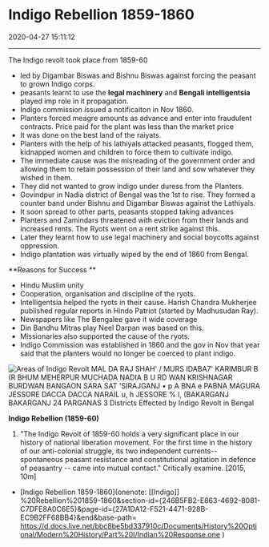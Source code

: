 # Indigo Rebellion 1859-1860
2020-04-27 15:11:12

---

The Indigo revolt took place from 1859-60
-   led by Digambar Biswas and Bishnu Biswas against forcing the peasant to grown Indigo corps.
-   peasants learnt to use the  **legal machinery** and **Bengali intelligentsia** played imp role in it propagation.
-   Indigo commission issued a notificaiton in Nov 1860.
-   Planters forced meagre amounts as advance and enter into fraudulent contracts. Price paid for the plant was less than the market price
-   It was done on the best land of the raiyats.
-   Planters with the help of his lathiyals attacked peasants, flogged them, kidnapped women and children to force them to cultivate indigo.
-   The immediate cause was the misreading of the government order and allowing them to retain possession of their land and sow whatever they wished in them.
-   They did not wanted to grow indigo under duress from the Planters.
-   Govindpur in Nadia district of Bengal was the 1st to rise. They formed a counter band under Bishnu and Digambar Biswas against the Lathiyals.
-   It soon spread to other parts, peasants stopped taking advances
-   Planters and Zamindars threatened with eviction from their lands and increased rents. The Ryots went on a rent strike against this.
-   Later they learnt how to use legal machinery and social boycotts against oppression.
-   Indigo plantation was virtually wiped by the end of 1860 from Bengal.

**Reasons for Success **
-   Hindu Muslim unity
-   Cooperation, organisation and discipline of the ryots.
-   Intelligentsia helped the ryots in their cause. Harish Chandra Mukherjee published regular reports in Hindo Patriot (started by Madhusudan Ray).
-   Newspapers like The Bengalee gave it wide coverage
-   Din Bandhu Mitras play Neel Darpan was based on this.
-   Missionaries also supported the cause of the ryots.
-   Indigo Commission was established in 1860 and the gov in Nov that year said that the planters would no longer be coerced to plant indigo.


![Areas of Indigo Revolt MAL DA RAJ SHAH' / MURS IDABA7' KARIMBUR B (R BHUM MEHERPUR MUCHADA NADIA B U RD WAN KRISHNAGAR BURDWAN BANGAON SARA SAT 'SIRAJGANJ • p A BNA e PABNA MAGURA JESSORE DACCA DACCA NARAIL u, h JESSORE % l, (BAKARGANJ BAKARGANJ 24 PARGANAS 3 Districts Effected by Indigo Revolt in Bengal ](Indigo-Rebellion-1859-1860-image1-23585325.png)




**Indigo Rebellion (1859-60)**


1. "The Indigo Revolt of 1859-60 holds a very significant place in our history of national
liberation movement. For the first time in the history of our anti-colonial struggle, its two
independent currents-- spontaneous peasant resistance and constitutional agitation in
defence of peasantry -- came into mutual contact." Critically examine. [2015, 10m]
-   [Indigo Rebellion 1859-1860](onenote: [[Indigo]] %20Rebellion%201859-1860&section-id={246B5FB2-E863-4692-8081-C7DFE8A0C6E5}&page-id={27A1DA12-F521-4471-928B-EC9B2FF68BB4}&end&base-path= https://d.docs.live.net/bbc8be5bd337910c/Documents/History%20Optional/Modern%20History/Part%20I/Indian%20Response.one )




